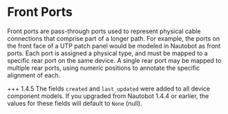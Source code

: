 # Front Ports

Front ports are pass-through ports used to represent physical cable connections that comprise part of a longer path. For example, the ports on the front face of a UTP patch panel would be modeled in Nautobot as front ports. Each port is assigned a physical type, and must be mapped to a specific rear port on the same device. A single rear port may be mapped to multiple rear ports, using numeric positions to annotate the specific alignment of each.

+++ 1.4.5
    The fields `created` and `last_updated` were added to all device component models. If you upgraded from Nautobot 1.4.4 or earlier, the values for these fields will default to `None` (null).

